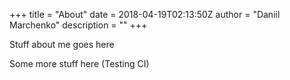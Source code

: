+++
title = "About"
date = 2018-04-19T02:13:50Z
author = "Daniil Marchenko"
description = ""
+++

Stuff about me goes here

Some more stuff here (Testing CI)
